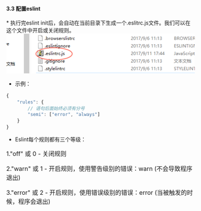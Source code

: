<h4>3.3 配置eslint</h4>
* 执行完eslint init后，会自动在当前目录下生成一个.eslitrc.js文件。我们可以在这个文件中开启或关闭规则。
<img src="./resources/eslintrc.png" />

* 示例：

```javascript
{
    "rules": {
        // 语句后面始终必须有分号
        "semi": ["error", "always"]
    }
}
```

* Eslint每个规则都有三个等级：
<p style="font-size: 1rem;">1."off" 或 0 - 关闭规则</p>
<p style="font-size: 1rem;">2."warn" 或 1 - 开启规则，使用警告级别的错误：warn (不会导致程序退出)</p>
<p style="font-size: 1rem;">3."error" 或 2 - 开启规则，使用错误级别的错误：error (当被触发的时候，程序会退出)</p>